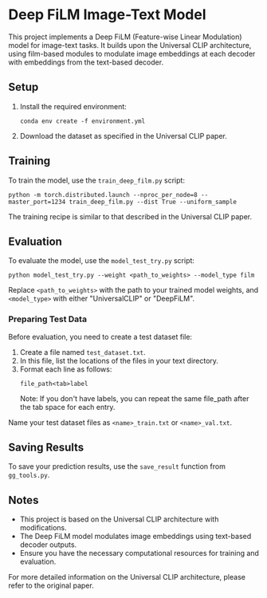 # Deep FiLM Image-Text Model

This project implements a Deep FiLM (Feature-wise Linear Modulation) model for image-text tasks. It builds upon the Universal CLIP architecture, using film-based modules to modulate image embeddings at each decoder with embeddings from the text-based decoder.

## Setup

1. Install the required environment:
   ```
   conda env create -f environment.yml
   ```

2. Download the dataset as specified in the Universal CLIP paper.

## Training

To train the model, use the `train_deep_film.py` script:

```
python -m torch.distributed.launch --nproc_per_node=8 --master_port=1234 train_deep_film.py --dist True --uniform_sample
```

The training recipe is similar to that described in the Universal CLIP paper.

## Evaluation

To evaluate the model, use the `model_test_try.py` script:

```
python model_test_try.py --weight <path_to_weights> --model_type film
```

Replace `<path_to_weights>` with the path to your trained model weights, and `<model_type>` with either "UniversalCLIP" or "DeepFiLM".

### Preparing Test Data

Before evaluation, you need to create a test dataset file:

1. Create a file named `test_dataset.txt`.
2. In this file, list the locations of the files in your text directory.
3. Format each line as follows:
   ```
   file_path<tab>label
   ```
   Note: If you don't have labels, you can repeat the same file_path after the tab space for each entry.

Name your test dataset files as `<name>_train.txt` or `<name>_val.txt`.

## Saving Results

To save your prediction results, use the `save_result` function from `gg_tools.py`.

## Notes

- This project is based on the Universal CLIP architecture with modifications.
- The Deep FiLM model modulates image embeddings using text-based decoder outputs.
- Ensure you have the necessary computational resources for training and evaluation.

For more detailed information on the Universal CLIP architecture, please refer to the original paper.
